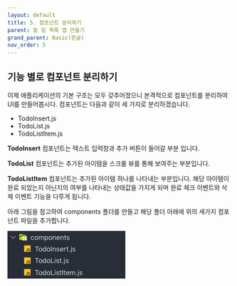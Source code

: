 ```yaml
---
layout: default
title: 5. 컴포넌트 분리하기
parent: 할 일 목록 앱 만들기
grand_parent: Basic(한글)
nav_order: 5
---
```


## 기능 별로 컴포넌트 분리하기

이제 애플리케이션의 기본 구조는 모두 갖추어졌으니 본격적으로 컴포넌트를 분리하여 UI를 만들어봅시다. 컴포넌트는 다음과 같이 세 가지로 분리하겠습니다.

- TodoInsert.js
- TodoList.js
- TodoListItem.js

**TodoInsert** 컴포넌트는 텍스트 입력창과 추가 버튼이 들어갈 부분 입니다.

**TodoList** 컴포넌트는 추가된 아이템을 스크롤 뷰를 통해 보여주는 부분입니다.

**TodoListItem** 컴포넌트는 추가된 아이템 하나를 나타내는 부분입니다. 해당 아이템이 완료 되었는지 아닌지의 여부를 나타내는 상태값을 가지게 되며 완료 체크 이벤트와 삭제 이벤트 기능을 다루게 됩니다.

아래 그림을 참고하여 components 폴더를 만들고 해당 폴더 아래에 위의 세가지 컴포넌트 파일을 추가합니다.

![](../images/components.png "components.png")
